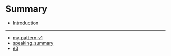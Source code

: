 # Summary

* [Introduction](README.md)

---

* [my-pattern-v1](speaking/speaking.md)
* [speaking\_summary](/speaking/SUMMARY.md)
* [e3](/speaking/NC_zack/e3.md)

